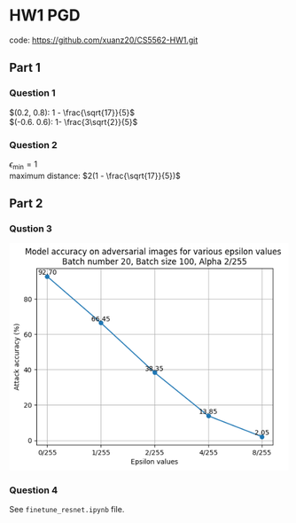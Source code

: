 # HW1 PGD
code: https://github.com/xuanz20/CS5562-HW1.git
## Part 1
### Question 1
$(0.2, 0.8): 1 - \frac{\sqrt{17}}{5}$ \
$(-0.6. 0.6): 1- \frac{3\sqrt{2}}{5}$
### Question 2
$\epsilon_{\min} = 1$ \
maximum distance: $2(1 - \frac{\sqrt{17}}{5})$

## Part 2
### Qustion 3
![plot](image.png)

### Question 4
See `finetune_resnet.ipynb` file.
